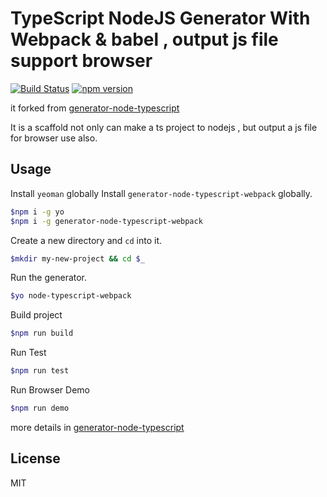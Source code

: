 # TypeScript NodeJS Generator With Webpack & babel , output js file support browser
[![Build Status](https://travis-ci.org/kkito/generator-node-typescript.svg?branch=master)](https://travis-ci.org/kkito/generator-node-typescript)
[![npm version](https://badge.fury.io/js/generator-node-typescript-webpack.svg)](https://badge.fury.io/js/generator-node-typescript-webpack)

it forked from [generator-node-typescript](https://github.com/ospatil/generator-node-typescript)

It is a scaffold not only can make a ts project to nodejs , but output a js file for browser use also.

## Usage

Install `yeoman` globally
Install `generator-node-typescript-webpack` globally.

```sh
$npm i -g yo
$npm i -g generator-node-typescript-webpack
```

Create a new directory and `cd` into it.

```sh
$mkdir my-new-project && cd $_

```

Run the generator.

```sh
$yo node-typescript-webpack
```

Build project 
```sh
$npm run build
```

Run Test
```sh
$npm run test
```

Run Browser Demo 
```sh
$npm run demo
```

more details in [generator-node-typescript](https://github.com/ospatil/generator-node-typescript)

## License

MIT
